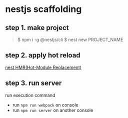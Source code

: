 # nestjs scaffolding

## step 1. make project

> $ npm i -g @nestjs/cli
> $ nest new PROJECT_NAME

## step 2. apply hot reload

[nest HMR(Hot-Module Replacement)](https://docs.nestjs.com/techniques/hot-reload)

## step 3. run server

run execution command

- run `npm run webpack` on console
- run `npm run server` on another console
